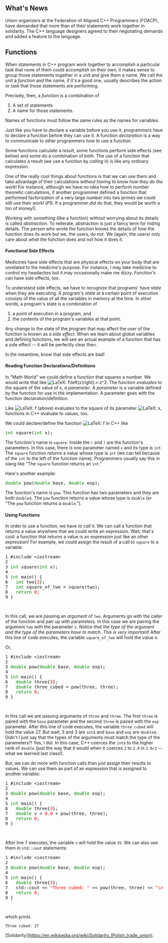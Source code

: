 ## What's News

Union organizers at the Federation of Aligned C++ Programmers (FOACP), have demanded that more than of their statements work together in solidarity. The C++ language designers agreed to their negotiating demands and added a feature to the language.

## Functions

When statements in C++ program work together to accomplish a particular task that none of them could accomplish on their own, it makes sense to group those statements together in a unit and give them a name. We call the unit a _function_ and the name, if it's a good one, usually describes the action or task that those statements are performing.

Precisely, then, a _function_ is a combination of

1.  A set of statements
2.  A name for those statements.

Names of functions must follow the same rules as the names for variables.

Just like you have to declare a variable before you use it, programmers have to declare a function before they can use it. A function _declaration_ is a way to communicate to other programmers how to use a function.

Some functions calculate a _result_, some functions perform side effects (see below) and some do a combination of both. The use of a function that calculates a result (we use a function by _calling_ it) is like any ordinary expression.

One of the really cool things about functions is that we can use them and take advantage of their calculations _without having to know how they do the work_! For instance, although we have no idea how to perform number theoretic calculations, if another programmer defined a function that performed factorization of a very large number into two primes we could still use their work! (*PS*: If a programmer _did_ do that, they would be worth a ton of money!).

Working with something (like a function) without worrying about its details is called _abstraction_. To reiterate, abstraction is just a fancy term for hiding details. The person who wrote the function knows the details of how the function does its work but we, the users, do not. We (again, the users) only care about _what_ the function does and not _how_ it does it.

#### Functional Side Effects

Medicines have side effects that are physical effects on your body that are unrelated to the medicine's purpose. For instance, I may take medicine to control my headaches but it may occasionally make me dizzy. Function's can have side effects, too.

To understand side effects, we have to recognize that programs' have _state_ when they are executing. A program's _state_ at a certain point of execution consists of the value of all the variables in memory at the time. In other words, a program's state is a combination of
1. a point of execution in a program, and
2. the contents of the program's variables at that point.

Any change to the state of the program that may affect the user of the function is known as a _side effect_. When we learn about global variables and defining functions, we will see an actual example of a function that has a side effect -- it will be perfectly clear then.

In the meantime, know that side effects are bad!

#### Reading Function Declarations/Definitions

In "Math World" we could define a function that squares a number. We would write that like ![LaTeX: f\left(x\right)\:=\:x^2](https://uc.instructure.com/equation_images/f%255Cleft(x%255Cright)%255C%253A%253D%255C%253Ax%255E2 "f\left(x\right)\:=\:x^2"). The function _evaluates_ to the square of the value of x, _a parameter_. A _parameter_ is a variable defined by the function for use in the implementation. A parameter goes with the function declaration/definition.

Like ![LaTeX: f](https://uc.instructure.com/equation_images/f "f") (above) evaluates to the square of its parameter ![LaTeX: x](https://uc.instructure.com/equation_images/x "x"), functions in C++ evaluate to values, too.

We could declare/define the function ![LaTeX: f](https://uc.instructure.com/equation_images/f "f") in C++ like

<html><head></head><body><pre>
<font color=green>int</font> square(<font color=green>int</font> x);
</pre></body></html>


The function's name is `square`. Inside the `(` and `)` are the function's parameters. In this case, there is one parameter named `x` and its type is `int`. The `square` function _returns_ a value whose type is `int` (we can tell because of the `int` to the left of the function name). Programmers usually say this in slang like "The `square` function returns an `int`."

Here's another example:

<html><head></head><body><pre>
<font color=green>double</font> pow(<font color=green>double</font> base, <font color=green>double</font> exp);
</pre></body></html>

The function's name is `pow`. This function has two parameters and they are both `double`s. The `pow` function returns a value whose type is `double` (or "The `pow` function returns a `double`.").

#### Using Functions

In order to use a function, we have to _call_ it. We can call a function that returns a value anywhere that we could write an expression. Wait, that's cool: a function that returns a value is an expression just like an other expression! For example, we could assign the result of a call to `square` to a variable:

<html><head></head><body><pre>
1 #include &lt;iostream&gt;
2 
3 <font color=green>int</font> square(<font color=green>int</font> x);
4 
5 <font color=green>int</font> main() {
6   <font color=green>int</font> two{<font color=red>2</font>};
7   <font color=green>int</font> square_of_two = square(two);
8   <font color=green>return</font> <font color=red>0</font>;
9 }

</pre></body></html>

In this call, we are passing an _argument_ of `two`. Arguments go with the caller of the function and pair up with parameters. In this case we are pairing the argument `two` with the parameter `x`. _Notice that the type of the argument and the type of the parameters have to match. This is very important!_ After this line of code executes, the variable `square_of_two` will hold the value `4`.

Or,

<html><head></head><body><pre>
1 #include &lt;iostream&gt;
2 
3 <font color=green>double</font> pow(<font color=green>double</font> base, <font color=green>double</font> exp);
4 
5 <font color=green>int</font> main() {
6   <font color=green>double</font> three{<font color=red>3</font>};
7   <font color=green>double</font> three_cubed = pow(three, three);
8   <font color=green>return</font> <font color=red>0</font>;
9 }

</pre></body></html>
In this call we are passing arguments of `three` and `three`. The first `three` is paired with the `base` parameter and the second `three` is paired with the `exp` parameter. After this line of code executes, the variable `three_cubed` will hold the value 27. But wait, 3 and 3 are `int`s and `base` and `exp` are `double`s. Didn't I just say that the types of the arguments must match the type of the parameters?! Yes, I did. In this case, C++ coerces the `int`s to the higher rank of `double` (just the way that it would when it coerces `2` to `2.0` in `3.0/2` -- what we learned last class!).

But, we can do more with function calls than just assign their results to values. We can use them as part of an expression that is assigned to another variable:

<html><head></head><body><pre>
1 #include &lt;iostream&gt;
2 
3 <font color=green>double</font> pow(<font color=green>double</font> base, <font color=green>double</font> exp);
4 
5 <font color=green>int</font> main() {
6   <font color=green>double</font> three{<font color=red>3</font>};
7   <font color=green>double</font> v = <font color=red>8.0</font> + pow(three, three);
8   <font color=green>return</font> <font color=red>0</font>;
9 }

</pre></body></html>
After line 7 executes, the variable `v` will hold the value `35`. We can also use them in `std::cout` statements:

<html><head></head><body><pre>
1 #include &lt;iostream&gt;
2 
3 <font color=green>double</font> pow(<font color=green>double</font> base, <font color=green>double</font> exp);
4 
5 <font color=green>int</font> main() {
6   <font color=green>double</font> three{<font color=red>3</font>};
7   std::cout << <font color=red>"Three cubed: "</font> << pow(three, three) << <font color=red>"\n"</font>;
8   <font color=green>return</font> <font color=red>0</font>;
9 }

</pre></body></html>

which prints

```
Three cubed: 27
```

[Solidarity](https://en.wikipedia.org/wiki/Solidarity_(Polish_trade_union).